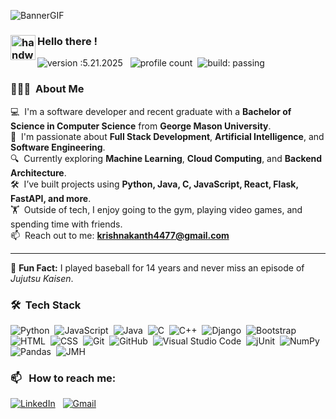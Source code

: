 ![BannerGIF](https://user-images.githubusercontent.com/39513876/112361914-e021f800-8cf9-11eb-9aac-a2b675065afc.gif)


### <img alt="handwavegif" src="https://user-images.githubusercontent.com/39513876/112366216-8cfe7400-8cfe-11eb-8116-7d3dbae20e97.gif" width='40' align="left"/> Hello there !
![version :5.21.2025](https://img.shields.io/badge/version-05.20.2025-informational) &nbsp;
![profile count](https://komarev.com/ghpvc/?username=krishnaink&color=red)&nbsp;
![build: passing](https://img.shields.io/badge/build-passing-success)
### 👨🏻‍💻 &nbsp;About Me


💻 &nbsp;I'm a software developer and recent graduate with a **Bachelor of Science in Computer Science** from **George Mason University**.  
🎯 &nbsp;I'm passionate about **Full Stack Development**, **Artificial Intelligence**, and **Software Engineering**.  
🔍 &nbsp;Currently exploring **Machine Learning**, **Cloud Computing**, and **Backend Architecture**.  
🛠️ &nbsp;I’ve built projects using **Python, Java, C, JavaScript, React, Flask, FastAPI, and more**.  
🏋️ &nbsp;Outside of tech, I enjoy going to the gym, playing video games, and spending time with friends.  
📫 &nbsp;Reach out to me: **krishnakanth4477@gmail.com**  


---

📌 **Fun Fact:** I played baseball for 14 years and never miss an episode of *Jujutsu Kaisen*.

### 🛠 &nbsp;Tech Stack

![Python](https://img.shields.io/badge/-Python-05122A?style=flat&logo=python)&nbsp;
![JavaScript](https://img.shields.io/badge/-JavaScript-05122A?style=flat&logo=javascript)&nbsp;
![Java](https://img.shields.io/badge/-Java-05122A?style=flat&logo=Java&logoColor=FFA518)&nbsp;
![C](https://img.shields.io/badge/-C-05122A?style=flat&logo=C&logoColor=A8B9CC)&nbsp;
![C++](https://img.shields.io/badge/-C++-05122A?style=flat&logo=C%2B%2B&logoColor=00599C)&nbsp;
![Django](https://img.shields.io/badge/-Django-05122A?style=flat&logo=django&logoColor=092E20)&nbsp;
![Bootstrap](https://img.shields.io/badge/-Bootstrap-05122A?style=flat&logo=bootstrap&logoColor=563D7C)\
![HTML](https://img.shields.io/badge/-HTML-05122A?style=flat&logo=HTML5)&nbsp;
![CSS](https://img.shields.io/badge/-CSS-05122A?style=flat&logo=CSS3&logoColor=1572B6)&nbsp;
![Git](https://img.shields.io/badge/-Git-05122A?style=flat&logo=git)&nbsp;
![GitHub](https://img.shields.io/badge/-GitHub-05122A?style=flat&logo=github)&nbsp;
![Visual Studio Code](https://img.shields.io/badge/-Visual%20Studio%20Code-05122A?style=flat&logo=visual-studio-code&logoColor=007ACC)&nbsp;
![jUnit](https://img.shields.io/badge/jUnit%20-%23150458.svg?&style=flat&logo=Java&logoColor=white)&nbsp;
![NumPy](https://img.shields.io/badge/numpy%20-%23013243.svg?&style=flat&logo=numpy&logoColor=white)&nbsp;
![Pandas](https://img.shields.io/badge/pandas%20-%23150458.svg?&style=flat&logo=pandas&logoColor=white)&nbsp;
![JMH](https://img.shields.io/badge/JMH%20-%23150458.svg?&style=flat&logo=Java&logoColor=white)&nbsp;

### 📫 &nbsp; How to reach me:


<a href="https://www.linkedin.com/in/abhishek-singh-dhadwal/"><img alt="LinkedIn" src="https://img.shields.io/badge/linkedin%20-%230077B5.svg?&style=flat&logo=linkedin&logoColor=white"/></a> &nbsp;
<a href="mailto:asinghdhadwal@gmail.com"><img alt="Gmail" src="https://img.shields.io/badge/Gmail-D14836?style=flat&logo=gmail&logoColor=white" /></a> &nbsp;
